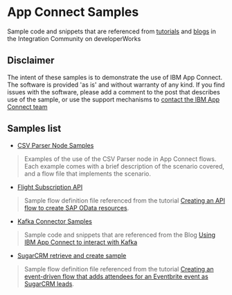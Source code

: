 # App Connect Samples

Sample code and snippets that are referenced from [tutorials](https://developer.ibm.com/integration/docs/app-connect/tutorials-for-ibm-app-connect/) and [blogs](https://developer.ibm.com/integration/blog/tag/app_connect/) in the Integration Community on developerWorks

## Disclaimer
The intent of these samples is to demonstrate the use of IBM App Connect.  The software is provided 'as is' and without warranty of any kind.  If you find issues with the software, please add a comment to the post that describes use of the sample, or use the support mechanisms to [contact the IBM App Connect team](https://developer.ibm.com/integration/support-ibm-integration/#tabappconnect)

## Samples list

* [CSV Parser Node Samples](https://github.com/ot4i/app-connect-samples/tree/main/csv-samples)
> Examples of the use of the CSV Parser node in App Connect flows. Each example comes with a brief description of the scenario covered, and a flow file that implements the scenario.

* [Flight Subscription API](https://github.com/ot4i/app-connect-samples/tree/main/Flight%20Subscription%20API)
> Sample flow definition file referenced from the tutorial [Creating an API flow to create SAP OData resources](https://developer.ibm.com/integration/docs/app-connect/how-to-guides-for-apps/how-to-use-ibm-app-connect-with-sap/create-api-flow-create-sap-odata-resources/).

* [Kafka Connector Samples](https://github.com/ot4i/app-connect-samples/tree/main/Kafka%20connector%20samples)
> Sample code and snippets that are referenced from the Blog [Using IBM App Connect to interact with Kafka](https://community.ibm.com/community/user/middleware/blogs/nidhi-modi1/2020/12/14/using-ibm-app-connect-to-interact-with-kafka?CommunityKey=77544459-9fda-40da-ae0b-fc8c76f0ce18&tab=recentcommunityblogsdashboard)

* [SugarCRM retrieve and create sample](https://github.com/ot4i/app-connect-samples/tree/main/eventbrite-sugarcrm)
> Sample flow definition file referenced from the tutorial [Creating an event-driven flow that adds attendees for an Eventbrite event as SugarCRM leads](https://developer.ibm.com/integration/docs/app-connect/tutorials-for-ibm-app-connect/creating-event-driven-flow-adds-attendees-eventbrite-event-sugarcrm-leads/).

